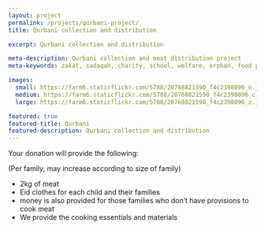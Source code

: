 ```yaml
---
layout: project
permalink: /projects/qurbani-project/
title: Qurbani collection and distribution

excerpt: Qurbani collection and distribution

meta-description: Qurbani collection and meat distribution project
meta-keywords: zakat, sadaqah, charity, school, welfare, orphan, food parcel, qurbani, fidyah

images:
  small: https://farm6.staticflickr.com/5788/20768821590_f4c2398096_n.jpg
  medium: https://farm6.staticflickr.com/5788/20768821590_f4c2398096_c.jpg
  large: https://farm6.staticflickr.com/5788/20768821590_f4c2398096_z.jpg

featured: true
featured-title: Qurbani
featured-description: Qurbani collection and distribution
---
```


Your donation will provide the following:

(Per family, may increase according to size of family)

* 2kg of meat
* Eid clothes for each child and their families
* money is also provided for those families who don’t have provisions to cook meat
* We provide the cooking essentials and materials

